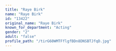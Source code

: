 ```yaml
---
title: "Raye Birk"
name: "Raye Birk"
id: "13422"
original_name: "Raye Birk"
known_for_department: "Acting"
gender: "2"
adult: "false"
profile_path: "/tirG60WMTFflgfBDn8DNSBTJfqD.jpg"
---
```

